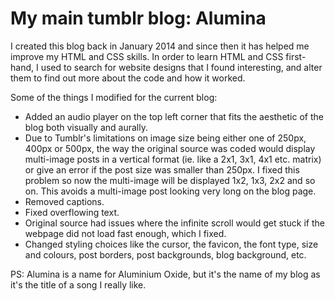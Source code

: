 # My main tumblr blog: Alumina

I created this blog back in January 2014 and since then it has helped me improve my HTML and CSS skills. In order to learn HTML and CSS first-hand, I used to search for website designs that I found interesting, and alter them to find out more about the code and how it worked.

Some of the things I modified for the current blog:

- Added an audio player on the top left corner that fits the aesthetic of the blog both visually and aurally.
- Due to Tumblr's limitations on image size being either one of 250px, 400px or 500px, the way the original source was coded would display multi-image posts in a vertical format (ie. like a 2x1, 3x1, 4x1 etc. matrix) or give an error if the post size was smaller than 250px. I fixed this problem so now the multi-image will be displayed 1x2, 1x3, 2x2 and so on. This avoids a multi-image post looking very long on the blog page.
- Removed captions.
- Fixed overflowing text.
- Original source had issues where the infinite scroll would get stuck if the webpage did not load fast enough, which I fixed.
- Changed styling choices like the cursor, the favicon, the font type, size and colours, post borders, post backgrounds, blog background, etc.

PS: Alumina is a name for Aluminium Oxide, but it's the name of my blog as it's the title of a song I really like.
